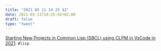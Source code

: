 ```yaml
---
title: "2021 05 11 14 25 42"
date: 2021-05-11T14:25:42+02:00
draft: false
type: "tweet"
---
```

[Starting New Projects in Common Lisp (SBCL) using CLPM in VsCode in 2021](https://smashedtoatoms.com/dev-life/sbcl-with-vscode-via-clpm-2021/). `#lisp`
